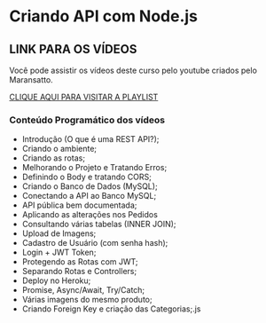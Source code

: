 #  Criando API com Node.js 

## LINK PARA OS VÍDEOS
Você pode assistir os vídeos deste curso pelo youtube criados pelo Maransatto.

[CLIQUE AQUI PARA VISITAR A PLAYLIST](https://www.youtube.com/watch?v=hAAj27hgPFg&list=PLWgD0gfm500EMEDPyb3Orb28i7HK5_DkR&index=2&t=0s)


### Conteúdo Programático dos vídeos
* Introdução (O que é uma REST API?);
* Criando o ambiente;
* Criando as rotas;
* Melhorando o Projeto e Tratando Erros;
* Definindo o Body e tratando CORS;
* Criando o Banco de Dados (MySQL); 
* Conectando a API ao Banco MySQL;
* API pública bem documentada;
* Aplicando as alterações nos Pedidos
* Consultando várias tabelas (INNER JOIN);
* Upload de Imagens;
* Cadastro de Usuário (com senha hash);
* Login + JWT Token;
* Protegendo as Rotas com JWT;
* Separando Rotas e Controllers;
* Deploy no Heroku;
* Promise, Async/Await, Try/Catch;
* Várias imagens do mesmo produto;
* Criando Foreign Key e criação das Categorias;.js
